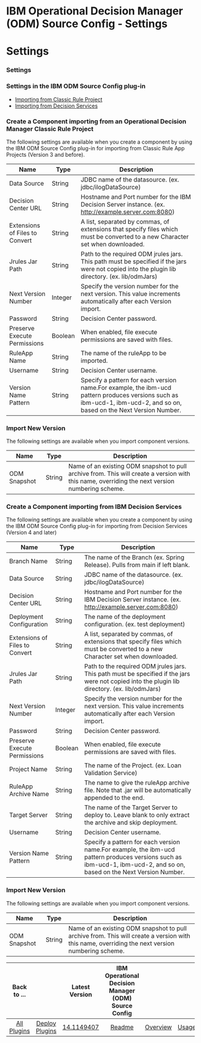 
IBM Operational Decision Manager (ODM) Source Config - Settings
===============================================================

# Settings


### Settings




### Settings in the IBM ODM Source Config plug-in


* [Importing from Classic Rule Project](#import_classic_ruleapp)
* [Importing from Decision Services](#import_decision_service)

### Create a Component importing from an Operational Decision Manager Classic Rule Project

The following settings are available when you create a component by using the IBM ODM Source Config plug-in for importing from Classic Rule App Projects (Version 3 and before).


| Name | Type | Description |
| --- | --- | --- |
| Data Source | String | JDBC name of the datasource. (ex. jdbc/ilogDataSource) |
| Decision Center URL | String | Hostname and Port number for the IBM Decision Server instance. (ex. http://example.server.com:8080) |
| Extensions of Files to Convert | String | A list, separated by commas, of extensions that specify files which must be converted to a new Character set when downloaded. |
| Jrules Jar Path | String | Path to the required ODM jrules jars. This path must be specified if the jars were not copied into the plugin lib directory. (ex. lib/odmJars) |
| Next Version Number | Integer | Specify the version number for the next version. This value increments automatically after each Version import. |
| Password | String | Decision Center password. |
| Preserve Execute Permissions | Boolean | When enabled, file execute permissions are saved with files. |
| RuleApp Name | String | The name of the ruleApp to be imported. |
| Username | String | Decision Center username. |
| Version Name Pattern | String | Specify a pattern for each version name.For example, the ibm-ucd pattern produces versions such as ibm-ucd-1, ibm-ucd-2, and so on, based on the Next Version Number. |

### Import New Version

The following settings are available when you import component versions.


| Name | Type | Description |
| --- | --- | --- |
| ODM Snapshot | String | Name of an existing ODM snapshot to pull archive from. This will create a version with this name, overriding the next version numbering scheme. |

### Create a Component importing from IBM Decision Services

The following settings are available when you create a component by using the IBM ODM Source Config plug-in for importing from Decision Services (Version 4 and later)


| Name | Type | Description |
| --- | --- | --- |
| Branch Name | String | The name of the Branch (ex. Spring Release). Pulls from main if left blank. |
| Data Source | String | JDBC name of the datasource. (ex. jdbc/ilogDataSource) |
| Decision Center URL | String | Hostname and Port number for the IBM Decision Server instance. (ex. http://example.server.com:8080) |
| Deployment Configuration | String | The name of the deployment configuration. (ex. test deployment) |
| Extensions of Files to Convert | String | A list, separated by commas, of extensions that specify files which must be converted to a new Character set when downloaded. |
| Jrules Jar Path | String | Path to the required ODM jrules jars. This path must be specified if the jars were not copied into the plugin lib directory. (ex. lib/odmJars) |
| Next Version Number | Integer | Specify the version number for the next version. This value increments automatically after each Version import. |
| Password | String | Decision Center password. |
| Preserve Execute Permissions | Boolean | When enabled, file execute permissions are saved with files. |
| Project Name | String | The name of the Project. (ex. Loan Validation Service) |
| RuleApp Archive Name | String | The name to give the ruleApp archive file. Note that .jar will be automatically appended to the end. |
| Target Server | String | The name of the Target Server to deploy to. Leave blank to only extract the archive and skip deployment. |
| Username | String | Decision Center username. |
| Version Name Pattern | String | Specify a pattern for each version name.For example, the ibm-ucd pattern produces versions such as ibm-ucd-1, ibm-ucd-2, and so on, based on the Next Version Number. |

### Import New Version

The following settings are available when you import component versions.


| Name | Type | Description |
| --- | --- | --- |
| ODM Snapshot | String | Name of an existing ODM snapshot to pull archive from. This will create a version with this name, overriding the next version numbering scheme. |



|Back to ...||Latest Version|IBM Operational Decision Manager (ODM) Source Config ||||
| :---: | :---: | :---: | :---: | :---: | :---: | :---: |
|[All Plugins](../../index.md)|[Deploy Plugins](../README.md)|[14.1149407](https://raw.githubusercontent.com/UrbanCode/IBM-UCD-PLUGINS/main/files/ibm-odm-source-config/ucd-ibm-odm-source-config-14.1149407.zip)|[Readme](README.md)|[Overview](overview.md)|[Usage](usage.md)|[Downloads](downloads.md)|
